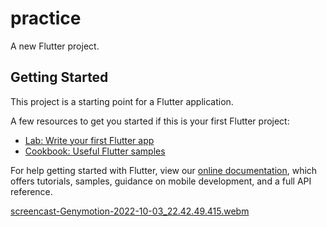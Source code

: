 # practice

A new Flutter project.

## Getting Started

This project is a starting point for a Flutter application.

A few resources to get you started if this is your first Flutter project:

- [Lab: Write your first Flutter app](https://flutter.dev/docs/get-started/codelab)
- [Cookbook: Useful Flutter samples](https://flutter.dev/docs/cookbook)

For help getting started with Flutter, view our
[online documentation](https://flutter.dev/docs), which offers tutorials,
samples, guidance on mobile development, and a full API reference.




[screencast-Genymotion-2022-10-03_22.42.49.415.webm](https://user-images.githubusercontent.com/67444975/193678935-fd19672c-fa2f-413a-a04b-ba49ad670cb6.webm)


